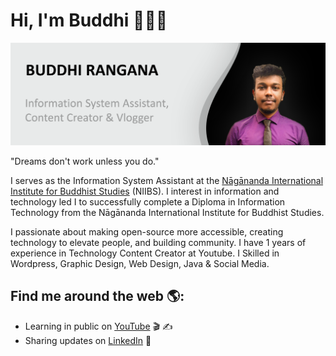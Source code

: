 # Hi, I'm Buddhi 👋👨‍💻

<img src="https://raw.githubusercontent.com/buddhirangana/buddhirangana/master/gh-header-image.png" alt="banner that says Buddhi Rangana - Information System Assistant, Content Creator and Vlogger">

"Dreams don't work unless you do."

I serves as the Information System Assistant at the <a href="https://www.niibs.edu.lk">Nāgānanda International Institute for Buddhist Studies</a> (NIIBS). I interest in information and technology led I to successfully complete a Diploma in Information Technology from the Nāgānanda International Institute for Buddhist Studies.

I passionate about making open-source more accessible, creating technology to elevate people, and building community. I have 1 years of experience in Technology Content Creator at Youtube. I Skilled in Wordpress, Graphic Design, Web Design, Java & Social Media.

## Find me around the web 🌎:
- Learning in public on <a href="https://www.youtube.com/tecroom">YouTube</a> 🎬 ✍
- Sharing updates on <a href="https://www.linkedin.com/in/buddhirangana/">LinkedIn</a> 💼
